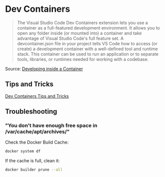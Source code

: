 # Dev Containers

> The Visual Studio Code Dev Containers extension lets you use a container as a full-featured development environment. It allows you to open any folder inside (or mounted into) a container and take advantage of Visual Studio Code's full feature set. A devcontainer.json file in your project tells VS Code how to access (or create) a development container with a well-defined tool and runtime stack. This container can be used to run an application or to separate tools, libraries, or runtimes needed for working with a codebase.

Source: [Developing inside a Container](https://code.visualstudio.com/docs/devcontainers/containers)

## Tips and Tricks

[Dev Containers Tips and Tricks](https://code.visualstudio.com/docs/devcontainers/tips-and-tricks)

## Troubleshooting

### "You don't have enough free space in /var/cache/apt/archives/"

Check the Docker Build Cache:
```sh
docker system df
```

If the cache is full, clean it:
```sh
docker builder prune --all
```
